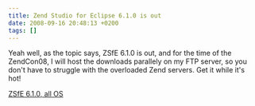 ```yaml
---
title: Zend Studio for Eclipse 6.1.0 is out
date: 2008-09-16 20:48:13 +0200
tags: []
---
```


Yeah well, as the topic says, ZSfE 6.1.0 is out, and for the time of the ZendCon08, I will host the downloads parallely on my FTP server, so you don't have to struggle with the overloaded Zend servers. Get it while it's hot!

[ZSfE 6.1.0, all OS](ftp://dasprids.de/stuff/ZSfE/)